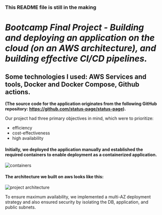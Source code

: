 ### This README file is still in the making

# *Bootcamp Final Project - Building and deploying an application on the cloud (on an AWS architecture), and building effective CI/CD pipelines.*
## Some technologies I used: AWS Services and tools, Docker and Docker Compose, Github actions.
**(The source code for the application originates from the following GitHub repository: https://github.com/status-page/status-page).**

Our project had three primary objectives in mind, which were to prioritize:
- efficiency
- cost-effectiveness
- high availability

#### Initially, we deployed the application manually and established the required containers to enable deployment as a containerized application.
![containers](https://user-images.githubusercontent.com/117725271/224085012-c5b7b764-9f8f-456f-8a73-3437ff4109e6.png)
 

#### The architecture we built on aws looks like this:
![project architecture](https://user-images.githubusercontent.com/117725271/224083368-ac110178-f94b-419e-865b-163a60bdc536.png)

To ensure maximum availability, we implemented a multi-AZ deployment strategy and also ensured security by isolating the DB, application, and public subnets.


